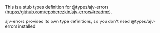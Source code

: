 This is a stub types definition for @types/ajv-errors (https://github.com/epoberezkin/ajv-errors#readme).

ajv-errors provides its own type definitions, so you don't need @types/ajv-errors installed!